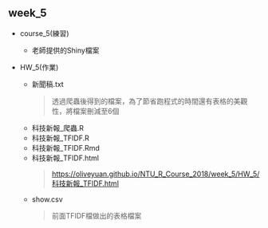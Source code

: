 ## week_5
* course_5(練習)
    - 老師提供的Shiny檔案

* HW_5(作業)
    - 新聞稿.txt
      > 透過爬蟲後得到的檔案，為了節省跑程式的時間還有表格的美觀性，將檔案刪減至6個
    - 科技新報_爬蟲.R
    - 科技新報_TFIDF.R
    - 科技新報_TFIDF.Rmd
    - 科技新報_TFIDF.html 
      > https://oliveyuan.github.io/NTU_R_Course_2018/week_5/HW_5/科技新報_TFIDF.html
    - show.csv
      > 前面TFIDF檔做出的表格檔案
